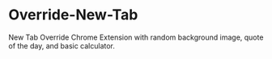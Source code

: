# Override-New-Tab
New Tab Override Chrome Extension with random background image, quote of the day, and basic calculator.
